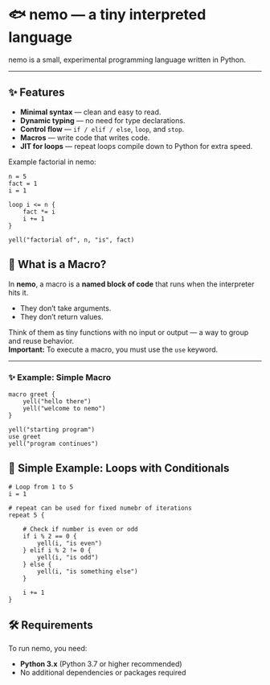# 🐟 nemo — a tiny interpreted language 

nemo is a small, experimental programming language written in Python.  

---

## ✨ Features
- **Minimal syntax** — clean and easy to read.  
- **Dynamic typing** — no need for type declarations.  
- **Control flow** — `if / elif / else`, `loop`, and `stop`.   
- **Macros** — write code that writes code.  
- **JIT for loops** — repeat loops compile down to Python for extra speed.  

Example factorial in nemo:
```nemo
n = 5
fact = 1
i = 1

loop i <= n {
    fact *= i
    i += 1
}

yell("factorial of", n, "is", fact)
```

## 🧩 What is a Macro?

In **nemo**, a macro is a **named block of code** that runs when the interpreter hits it.  
- They don’t take arguments.  
- They don’t return values.  

Think of them as tiny functions with no input or output — a way to group and reuse behavior.  
**Important:** To execute a macro, you must use the `use` keyword.

---

### ✨ Example: Simple Macro
```nemo
macro greet {
    yell("hello there")
    yell("welcome to nemo")
}

yell("starting program")
use greet
yell("program continues")
```

## 📝 Simple Example: Loops with Conditionals

```nemo
# Loop from 1 to 5
i = 1

# repeat can be used for fixed numebr of iterations
repeat 5 {

    # Check if number is even or odd
    if i % 2 == 0 {
        yell(i, "is even")
    } elif i % 2 != 0 {
        yell(i, "is odd")
    } else {
        yell(i, "is something else")
    }

    i += 1
}
```

## 🛠️ Requirements

To run nemo, you need:

- **Python 3.x** (Python 3.7 or higher recommended)  
- No additional dependencies or packages required 
